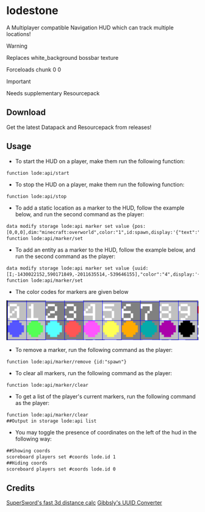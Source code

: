# lodestone
A Multiplayer compatible Navigation HUD which can track multiple locations!

>[!warning]
>Replaces white_background bossbar texture
>
>Forceloads chunk 0 0

>[!important]
>Needs supplementary Resourcepack

## Download
Get the latest Datapack and Resourcepack from releases!

## Usage

* To start the HUD on a player, make them run the following function:
```mcfunction
function lode:api/start
```

* To stop the HUD on a player, make them run the following function:
```mcfunction
function lode:api/stop
```

* To add a static location as a marker to the HUD, follow the example below, and run the second command as the player:
```mcfunction
data modify storage lode:api marker set value {pos:[0,0,0],dim:"minecraft:overworld",color:"1",id:spawn,display:'{"text":"Spawn","color":"green"}'}
function lode:api/marker/set
```
* To add an entity as a marker to the HUD, follow the example below, and run the second command as the player:
```mcfunction
data modify storage lode:api marker set value {uuid:[I;-1430022152,590171849,-2011635514,-539646155],"color":"4",display:'{"text":"Pig","color":"light_purple"}',id:pig}
function lode:api/marker/set
```

* The color codes for markers are given below
<img src="images/colors.png" width="1000">

* To remove a marker, run the following command as the player:
```mcfunction
function lode:api/marker/remove {id:"spawn"}
```

* To clear all markers, run the following command as the player:
```mcfunction
function lode:api/marker/clear
```

* To get a list of the player's current markers, run the following command as the player:
```mcfunction
function lode:api/marker/clear
##Output in storage lode:api list
```

* You may toggle the presence of coordinates on the left of the hud in the following way:
```mcfunction
##Showing coords
scoreboard players set #coords lode.id 1
##Hiding coords
scoreboard players set #coords lode.id 0
```

## Credits
[SuperSword's fast 3d distance calc](https://github.com/SuperSwordTW/Distance-Trig-Calc-3d)
[Gibbsly's UUID Converter](https://github.com/gibbsly/gu)


